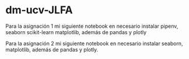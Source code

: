 # dm-ucv-JLFA

Para la asignación 1 mi siguiente notebook en necesario instalar pipenv, seaborn scikit-learn matplotlib, además de pandas y plotly

Para la asignación 2 mi siguiente notebook en necesario instalar seaborn, matplotlib,
 además de pandas y plotly.
